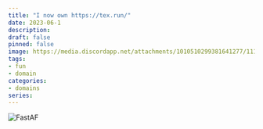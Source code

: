 ```yaml
---
title: "I now own https://tex.run/"
date: 2023-06-1
description: 
draft: false
pinned: false
image: https://media.discordapp.net/attachments/1010510299381641277/1113809018960478290/7nviib.jpg
tags:
- fun
- domain
categories:
- domains
series:
---
```


![FastAF](https://media.discordapp.net/attachments/1010510299381641277/1113809018960478290/7nviib.jpg)
